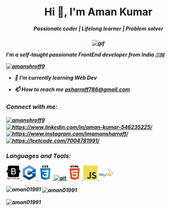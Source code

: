 <h1 align="center"><b>Hi 👋, I'm Aman Kumar<b></h1>
<h5 align="center"><i>Passionate coder | Lifelong learner | Problem solver<i></h5>

<p align = center>
<img src = "https://camo.githubusercontent.com/ba9f3bd30647e352a3f5e1e45eb45c6ec7bad6155cd16aaedf4a426738da0ca5/68747470733a2f2f696e646f616e616c79746963612e636f6d2f7374617469632f696d616765732f62616e6e6572722e676966" width = 1000 alt = "gif" >
</img>
</p>
I'm a self-taught passionate FrontEnd developer from India 🇮🇳

<p align="left"> <a href="https://twitter.com/amanshroff9" target="blank"><img src="https://img.shields.io/twitter/follow/amanshroff9?logo=twitter&style=for-the-badge" alt="amanshroff9" /></a> </p>



- 🌱 I’m currently learning **Web Dev**

- 📫 How to reach me **asharraff786@gmail.com**

<h3 align="left">Connect with me:</h3>
<p align="left">
<a href="https://twitter.com/amanshroff9" target="blank"><img align="center" src="https://raw.githubusercontent.com/rahuldkjain/github-profile-readme-generator/master/src/images/icons/Social/twitter.svg" alt="amanshroff9" height="30" width="40" /></a>
<a href="https://linkedin.com/in/https://www.linkedin.com/in/aman-kumar-546235225/" target="blank"><img align="center" src="https://raw.githubusercontent.com/rahuldkjain/github-profile-readme-generator/master/src/images/icons/Social/linked-in-alt.svg" alt="https://www.linkedin.com/in/aman-kumar-546235225/" height="30" width="40" /></a>
<a href="https://instagram.com/https://www.instagram.com/imamansharraff/" target="blank"><img align="center" src="https://raw.githubusercontent.com/rahuldkjain/github-profile-readme-generator/master/src/images/icons/Social/instagram.svg" alt="https://www.instagram.com/imamansharraff/" height="30" width="40" /></a>
<a href="https://www.leetcode.com/https://leetcode.com/7004781991/" target="blank"><img align="center" src="https://raw.githubusercontent.com/rahuldkjain/github-profile-readme-generator/master/src/images/icons/Social/leet-code.svg" alt="https://leetcode.com/7004781991/" height="30" width="40" /></a>
</p>

<h3 align="left">Languages and Tools:</h3>
<p align="left"> <a href="https://getbootstrap.com" target="_blank" rel="noreferrer"> <img src="https://raw.githubusercontent.com/devicons/devicon/master/icons/bootstrap/bootstrap-plain-wordmark.svg" alt="bootstrap" width="40" height="40"/> </a> <a href="https://www.w3schools.com/cpp/" target="_blank" rel="noreferrer"> <img src="https://raw.githubusercontent.com/devicons/devicon/master/icons/cplusplus/cplusplus-original.svg" alt="cplusplus" width="40" height="40"/> </a> <a href="https://www.w3schools.com/css/" target="_blank" rel="noreferrer"> <img src="https://raw.githubusercontent.com/devicons/devicon/master/icons/css3/css3-original-wordmark.svg" alt="css3" width="40" height="40"/> </a> <a href="https://git-scm.com/" target="_blank" rel="noreferrer"> <img src="https://www.vectorlogo.zone/logos/git-scm/git-scm-icon.svg" alt="git" width="40" height="40"/> </a> <a href="https://www.w3.org/html/" target="_blank" rel="noreferrer"> <img src="https://raw.githubusercontent.com/devicons/devicon/master/icons/html5/html5-original-wordmark.svg" alt="html5" width="40" height="40"/> </a> <a href="https://developer.mozilla.org/en-US/docs/Web/JavaScript" target="_blank" rel="noreferrer"> <img src="https://raw.githubusercontent.com/devicons/devicon/master/icons/javascript/javascript-original.svg" alt="javascript" width="40" height="40"/> </a> <a href="https://www.mysql.com/" target="_blank" rel="noreferrer"> <img src="https://raw.githubusercontent.com/devicons/devicon/master/icons/mysql/mysql-original-wordmark.svg" alt="mysql" width="40" height="40"/> </a> </p>

<p><img align="left" src="https://github-readme-stats.vercel.app/api/top-langs?username=aman01991&show_icons=true&locale=en&layout=compact" alt="aman01991" /></p>

<p>&nbsp;<img align="center" src="https://github-readme-stats.vercel.app/api?username=aman01991&show_icons=true&locale=en" alt="aman01991" /></p>

<p><img align="center" src="https://github-readme-streak-stats.herokuapp.com/?user=aman01991&" alt="aman01991" /></p>
